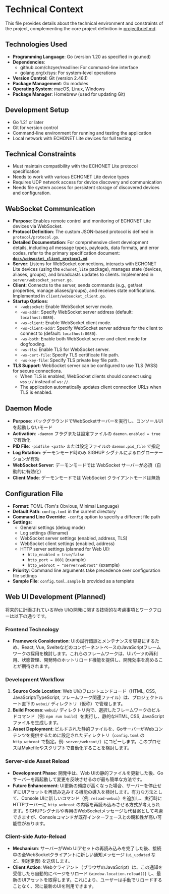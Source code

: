 # Technical Context

This file provides details about the technical environment and constraints of the project, complementing the core project definition in [projectbrief.md](./projectbrief.md).

## Technologies Used

- **Programming Language**: Go (version 1.20 as specified in go.mod)
- **Dependencies**:
  - github.com/chzyer/readline: For command-line interface
  - golang.org/x/sys: For system-level operations
- **Version Control**: Git (version 2.48.1)
- **Package Management**: Go modules
- **Operating System**: macOS, Linux, Windows
- **Package Manager**: Homebrew (used for updating Git)

## Development Setup

- Go 1.21 or later
- Git for version control
- Command-line environment for running and testing the application
- Local network with ECHONET Lite devices for full testing

## Technical Constraints

- Must maintain compatibility with the ECHONET Lite protocol specification
- Needs to work with various ECHONET Lite device types
- Requires UDP network access for device discovery and communication
- Needs file system access for persistent storage of discovered devices and configuration.

## WebSocket Communication

- **Purpose**: Enables remote control and monitoring of ECHONET Lite devices via WebSocket.
- **Protocol Definition**: The custom JSON-based protocol is defined in `protocol/protocol.go`.
- **Detailed Documentation**: For comprehensive client development details, including all message types, payloads, data formats, and error codes, refer to the primary specification document: **[`docs/websocket_client_protocol.md`](../docs/websocket_client_protocol.md)**.
- **Server**: Listens for WebSocket connections, interacts with ECHONET Lite devices (using the `echonet_lite` package), manages state (devices, aliases, groups), and broadcasts updates to clients. Implemented in `server/websocket_server.go`.
- **Client**: Connects to the server, sends commands (e.g., get/set properties, manage aliases/groups), and receives state notifications. Implemented in `client/websocket_client.go`.
- **Startup Options**:
  - `-websocket`: Enable WebSocket server mode.
  - `-ws-addr`: Specify WebSocket server address (default: `localhost:8080`).
  - `-ws-client`: Enable WebSocket client mode.
  - `-ws-client-addr`: Specify WebSocket server address for the client to connect to (default: `localhost:8080`).
  - `-ws-both`: Enable both WebSocket server and client mode for dogfooding.
  - `-ws-tls`: Enable TLS for WebSocket server.
  - `-ws-cert-file`: Specify TLS certificate file path.
  - `-ws-key-file`: Specify TLS private key file path.
- **TLS Support**: WebSocket server can be configured to use TLS (WSS) for secure connections.
  - When TLS is enabled, WebSocket clients should connect using `wss://` instead of `ws://`.
  - The application automatically updates client connection URLs when TLS is enabled.

## Daemon Mode

- **Purpose**: バックグラウンドでWebSocketサーバーを実行し、コンソールUIを起動しないモード
- **Activation**: `-daemon` フラグまたは設定ファイルの `daemon.enabled = true` で有効化
- **PID File**: `-pidfile <path>` または設定ファイルの `daemon.pid_file` で指定
- **Log Rotation**: デーモンモード時のみ SIGHUP シグナルによるログローテーションが有効
- **WebSocket Server**: デーモンモードでは WebSocket サーバーが必須（自動的に有効化）
- **Client Mode**: デーモンモードでは WebSocket クライアントモードは無効

## Configuration File

- **Format**: TOML (Tom's Obvious, Minimal Language)
- **Default Path**: `config.toml` in the current directory
- **Command Line Override**: `-config` option to specify a different file path
- **Settings**:
  - General settings (debug mode)
  - Log settings (filename)
  - WebSocket server settings (enabled, address, TLS)
  - WebSocket client settings (enabled, address)
  - HTTP server settings (planned for Web UI):
    - `http_enabled = true/false`
    - `http_port = 8081` (example)
    - `http_webroot = "server/webroot"` (example)
- **Priority**: Command line arguments take precedence over configuration file settings
- **Sample File**: `config.toml.sample` is provided as a template

## Web UI Development (Planned)

将来的に計画されているWeb UIの開発に関する技術的な考慮事項とワークフローは以下の通りです。

### Frontend Technology

- **Framework Consideration**: UIの試行錯誤とメンテナンスを容易にするため、React, Vue, SvelteなどのコンポーネントベースのJavaScriptフレームワークの採用を検討します。これらのフレームワークは、UIパーツの再利用、状態管理、開発時のホットリロード機能を提供し、開発効率を高めることが期待されます。

### Development Workflow

1.  **Source Code Location**: Web UIのフロントエンドコード（HTML, CSS, JavaScript/TypeScript, フレームワーク関連ファイル）は、プロジェクトルート直下の `webui/` ディレクトリ（仮称）で管理します。
2.  **Build Process**: `webui/` ディレクトリ内で、選択したフレームワークのビルドコマンド（例: `npm run build`）を実行し、静的なHTML, CSS, JavaScriptファイルを生成します。
3.  **Asset Deployment**: ビルドされた静的ファイルを、GoサーバーがWebコンテンツを提供するために設定されたディレクトリ（`config.toml` の `http_webroot` で指定。例: `server/webroot/`）にコピーします。このプロセスはMakefileやスクリプトで自動化することを検討します。

### Server-side Asset Reload

- **Development Phase**: 開発中は、Web UIの静的ファイルを更新した後、Goサーバーを再起動して変更を反映させるのが最も簡単な方法です。
- **Future Enhancement**: UI更新の頻度が高くなった場合、サーバーを停止せずにUIアセットを再読み込みする機能の導入を検討します。有力な方法として、Console UIに新しいコマンド（例: `reload-webui`）を追加し、実行時にHTTPサーバーに `http_webroot` の内容を再読み込みさせる方式が考えられます。SIGHUPシグナルや専用のWebSocketメッセージも代替案として考慮できますが、Consoleコマンドが既存インターフェースとの親和性が高い可能性があります。

### Client-side Auto-Reload

- **Mechanism**: サーバーがWeb UIアセットの再読み込みを完了した後、接続中の全WebSocketクライアントに新しい通知メッセージ (`ui_updated` など、別途定義) を送信します。
- **Client Action**: Webクライアント（ブラウザのJavaScript）は、この通知を受信したら自動的にページをリロード (`window.location.reload()`) し、最新のUIアセットを取得します。これにより、ユーザーは手動でリロードすることなく、常に最新のUIを利用できます。
